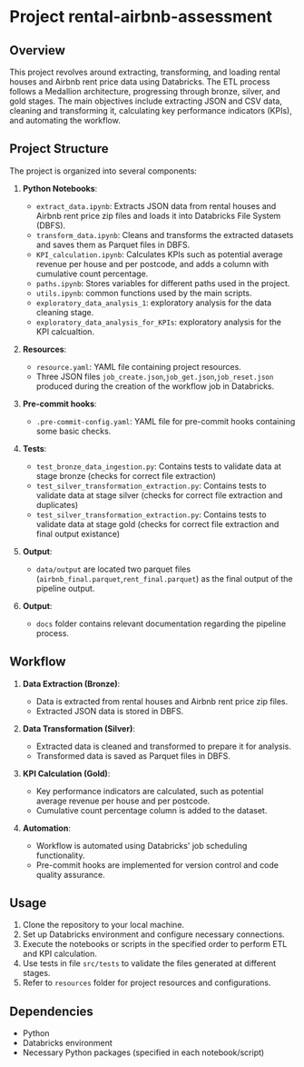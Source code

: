 # Project rental-airbnb-assessment

## Overview

This project revolves around extracting, transforming, and loading rental houses and Airbnb rent price data using Databricks. The ETL process follows a Medallion architecture, progressing through bronze, silver, and gold stages. The main objectives include extracting JSON and CSV data, cleaning and transforming it, calculating key performance indicators (KPIs), and automating the workflow.

## Project Structure

The project is organized into several components:

1. **Python Notebooks**:
   - `extract_data.ipynb`: Extracts JSON data from rental houses and Airbnb rent price zip files and loads it into Databricks File System (DBFS).
   - `transform_data.ipynb`: Cleans and transforms the extracted datasets and saves them as Parquet files in DBFS.
   - `KPI_calculation.ipynb`: Calculates KPIs such as potential average revenue per house and per postcode, and adds a column with cumulative count percentage.
   - `paths.ipynb`: Stores variables for different paths used in the project.
   - `utils.ipynb`: common functions used by the main scripts.
   - `exploratory_data_analysis_1`: exploratory analysis for the data cleaning stage.
   - `exploratory_data_analysis_for_KPIs`: exploratory analysis for the KPI calcualtion.
   
2. **Resources**:
   - `resource.yaml`: YAML file containing project resources.
   - Three JSON files `job_create.json`,`job_get.json`,`job_reset.json` produced during the creation of the workflow job in Databricks.
  
3. **Pre-commit hooks**:
   - `.pre-commit-config.yaml`: YAML file for pre-commit hooks containing some basic checks.

4. **Tests**:
   - `test_bronze_data_ingestion.py`: Contains tests to validate data at stage bronze (checks for correct file extraction)
   - `test_silver_transformation_extraction.py`: Contains tests to validate data at stage silver (checks for correct file extraction and duplicates)
   - `test_silver_transformation_extraction.py`: Contains tests to validate data at stage gold (checks for correct file extraction and final output existance)

5. **Output**:
   - `data/output` are located two parquet files (`airbnb_final.parquet`,`rent_final.parquet`) as the final output of the pipeline output.

6. **Output**:
   - `docs` folder contains relevant documentation regarding the pipeline process.
    
## Workflow

1. **Data Extraction (Bronze)**:
   - Data is extracted from rental houses and Airbnb rent price zip files.
   - Extracted JSON data is stored in DBFS.

2. **Data Transformation (Silver)**:
   - Extracted data is cleaned and transformed to prepare it for analysis.
   - Transformed data is saved as Parquet files in DBFS.

3. **KPI Calculation (Gold)**:
   - Key performance indicators are calculated, such as potential average revenue per house and per postcode.
   - Cumulative count percentage column is added to the dataset.

4. **Automation**:
   - Workflow is automated using Databricks' job scheduling functionality.
   - Pre-commit hooks are implemented for version control and code quality assurance.

## Usage

1. Clone the repository to your local machine.
2. Set up Databricks environment and configure necessary connections.
3. Execute the notebooks or scripts in the specified order to perform ETL and KPI calculation.
4. Use tests in file `src/tests` to validate the files generated at different stages.
5. Refer to `resources` folder for project resources and configurations.

## Dependencies

- Python
- Databricks environment
- Necessary Python packages (specified in each notebook/script)
